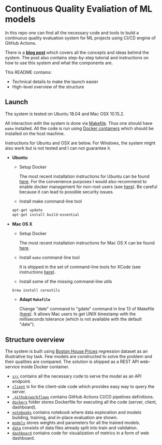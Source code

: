 # Continuous Quality Evaliation of ML models

In this repo one can find all the necessary code and tools to build a continuous quality evaluation system for ML projects using CI/CD engine of GitHub Actions.

There is a **[blog post](https://medium.com/@vovacher/continuous-quality-evaluation-for-ml-projects-using-github-actions-78f2f078e38f)** which covers all the concepts and ideas behind the system. The post also contains step-by-step tutorial and instructions on how to use this system and what the components are.

This README contains:
* Technical details to make the launch easier
* High-level overview of the structure

## Launch

The system is tested on Ubuntu 18.04 and Mac OSX 10.15.2.

All interaction with the system is done via [Makefile](./Makefile). Thus one should have `make` installed. All the code is run using [Docker containers](https://www.docker.com) which should be installed on the host machine.

Instructions for Ubuntu and OSX are below. For Windows, the system might also work but is not tested and I can not guarantee it.

* **Ubuntu**

  * Setup Docker
  
    The most recent installation instructions for Ubuntu can be found [here](https://docs.docker.com/install/linux/docker-ce/ubuntu/). For the convenience purposes I would also recommend to enable docker management for non-root users (see [here](https://docs.docker.com/install/linux/linux-postinstall/)). Be careful because it can lead to possible security issues.
    
  * Install make command-line tool

  ```sh
  apt-get update
  apt-get install build-essential
  ```

* **Mac OS X**

  * Setup Docker
  
    The most recent installation instructions for Mac OS X can be found [here](https://docs.docker.com/docker-for-mac/install/).

  * Install `make` command-line tool
  
    It is shipped in the set of command-line tools for XCode (see instructions [here](https://stackoverflow.com/a/11494872/7196628)).

  * Install some of the missing command-line utils
  
  ```sh
  brew install coreutils
  ```
  
  * **Adapt `Makefile`**
  
    Change "date" command to "gdate" command in line 13 of Makefile ([here](https://github.com/vladimir-chernykh/ml-quality-cicd/blob/master/Makefile#L13)). It allows Mac users to get UNIX timestamp with the milliseconds tolerance (which is not available with the default "date").

## Structure overview

The system is built using [Boston House Prices](https://www.kaggle.com/vikrishnan/boston-house-prices) regression dataset as an illustrative toy task. Few models are constructed to solve the problem and their qualities are compared. The solution is shipped as a REST API web-service inside Docker container.

* [`src`](./src) contains all the necessary code to serve the model as an API endpoint.
* [`client`](./client) is for the client-side code which provides easy way to query the server.
* [`.github/workflows`](./.github/workflows) contains GitHub Actions CI/CD pipelines definitions.
* [`dockers`](./dockers) folder stores Dockerfile for executing all the code (server, client, dashboard).
* [`notebooks`](./notebooks) contains notebook where data exploration and models building, training, and in-place evaluation are shown.
* [`models`](./models) stores weights and parameters for all the trained models.
* [`data`](./data) consists of data files already split into train and validation.
* [`dashboard`](./dashboard) contains code for visualization of metrics in a form of web dashboard.
